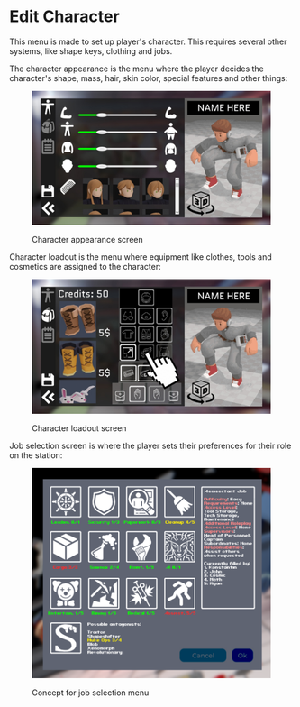 # Edit Character

This menu is made to set up player's character. This requires several other systems, like shape keys, clothing and jobs.

The character appearance is the menu where the player decides the character's shape, mass, hair, skin color, special features and other things:

<figure><img src="../../.gitbook/assets/Xsp_z1uux_s.jpg" alt=""><figcaption><p>Character appearance screen</p></figcaption></figure>

Character loadout is the menu where equipment like clothes, tools and cosmetics are assigned to the character:

<figure><img src="../../.gitbook/assets/LcmLXfPdTl4.jpg" alt=""><figcaption><p>Character loadout screen</p></figcaption></figure>

Job selection screen is where the player sets their preferences for their role on the station:&#x20;

<figure><img src="../../.gitbook/assets/spaces_o88TIFUbxlEVDM0ZH62q_uploads_6lw3mWfbGAMZ4c6GD9GD_image.webp" alt=""><figcaption><p>Concept for job selection menu</p></figcaption></figure>
